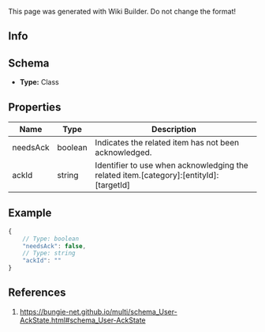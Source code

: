 <span class="wiki-builder">This page was generated with Wiki Builder. Do not change the format!</span>

## Info

## Schema
* **Type:** Class

## Properties
Name | Type | Description
---- | ---- | -----------
needsAck | boolean | Indicates the related item has not been acknowledged.
ackId | string | Identifier to use when acknowledging the related item.[category]:[entityId]:[targetId]

## Example
```javascript
{
    // Type: boolean
    "needsAck": false,
    // Type: string
    "ackId": ""
}

```

## References
1. https://bungie-net.github.io/multi/schema_User-AckState.html#schema_User-AckState
